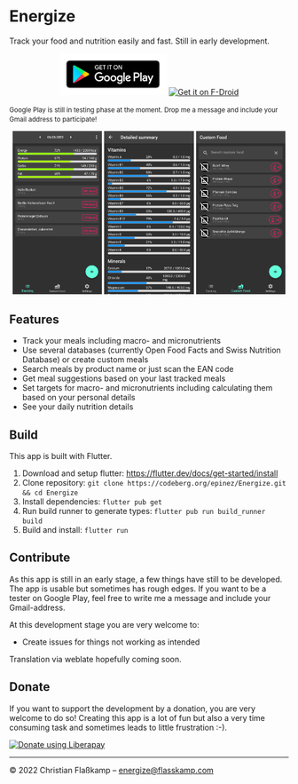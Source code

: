 # Energize

Track your food and nutrition easily and fast. Still in early development.

<p align="center">
  <a href="https://play.google.com/store/apps/details?id=com.flasskamp.energize"><img src="./docs/google-play-badge.png" alt="Get it on Google Play" height="75"></a>
  <a href="https://f-droid.org/packages/com.flasskamp.energize"><img src="https://fdroid.gitlab.io/artwork/badge/get-it-on.png" alt="Get it on F-Droid" height="75"></a>
</p>

<small>
Google Play is still in testing phase at the moment. Drop me a message and include your Gmail address to participate!
</small>

<br>

<p align="center">
  <img src="./fastlane/metadata/android/en-US/images/phoneScreenshots/1.png" width="32%"/>
  <img src="./fastlane/metadata/android/en-US/images/phoneScreenshots/2.png" width="32%"/>
  <img src="./fastlane/metadata/android/en-US/images/phoneScreenshots/3.png" width="32%"/>
</p>

## Features

- Track your meals including macro- and micronutrients
- Use several databases (currently Open Food Facts and Swiss Nutrition Database) or create custom meals
- Search meals by product name or just scan the EAN code
- Get meal suggestions based on your last tracked meals
- Set targets for macro- and micronutrients including calculating them based on your personal details
- See your daily nutrition details

## Build

This app is built with Flutter.

1. Download and setup flutter: https://flutter.dev/docs/get-started/install
2. Clone repository: `git clone https://codeberg.org/epinez/Energize.git && cd Energize`
3. Install dependencies: `flutter pub get`
4. Run build runner to generate types: `flutter pub run build_runner build`
5. Build and install: `flutter run`

## Contribute

As this app is still in an early stage, a few things have still to be developed. The app is usable but sometimes has rough edges. If you want to be a tester on Google Play, feel free to write me a message and include your Gmail-address.

At this development stage you are very welcome to:

- Create issues for things not working as intended

Translation via weblate hopefully coming soon.

## Donate 

If you want to support the development by a donation, you are very welcome to do so! Creating this app is a lot of fun but also a very time consuming task and sometimes leads to little frustration :-).

<a href="https://liberapay.com/epinez/donate">
  <img alt="Donate using Liberapay" src="https://liberapay.com/assets/widgets/donate.svg">
</a>

---

© 2022 Christian Flaßkamp – energize@flasskamp.com